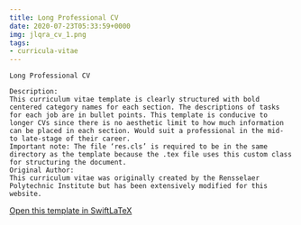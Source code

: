 ```yaml
---
title: Long Professional CV
date: 2020-07-23T05:33:59+0000
img: jlqra_cv_1.png
tags:
- curricula-vitae
---
```

```
Long Professional CV

Description:
This curriculum vitae template is clearly structured with bold centered category names for each section. The descriptions of tasks for each job are in bullet points. This template is conducive to longer CVs since there is no aesthetic limit to how much information can be placed in each section. Would suit a professional in the mid- to late-stage of their career.
Important note: The file ‘res.cls’ is required to be in the same directory as the template because the .tex file uses this custom class for structuring the document.
Original Author:
This curriculum vitae was originally created by the Rensselaer Polytechnic Institute but has been extensively modified for this website.
```
[Open this template in SwiftLaTeX](https://www.swiftlatex.com/project.html?import=https://swiftlatex.github.io/LaTeXBoilerPlate/zips/nychj_cv_1.zip)
